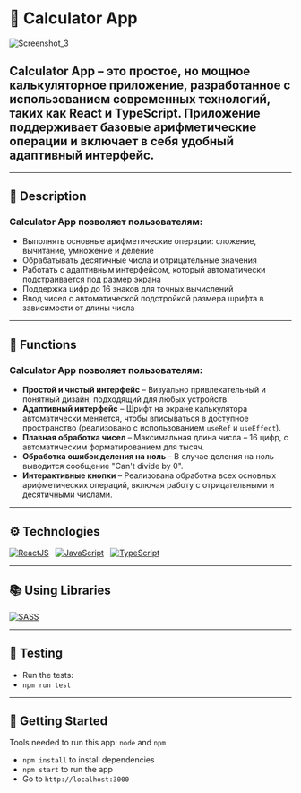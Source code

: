 # 🧮 Calculator App


![Screenshot_3](https://github.com/user-attachments/assets/d7d44248-8353-4e27-8d62-4c67c509dae9)




## Calculator App – это простое, но мощное калькуляторное приложение, разработанное с использованием современных технологий, таких как React и TypeScript. Приложение поддерживает базовые арифметические операции и включает в себя удобный адаптивный интерфейс.

<hr style="height: 1px;">

## 📝 Description
### Calculator App позволяет пользователям:
* Выполнять основные арифметические операции: сложение, вычитание, умножение и деление
* Обрабатывать десятичные числа и отрицательные значения
* Работать с адаптивным интерфейсом, который автоматически подстраивается под размер экрана
* Поддержка цифр до 16 знаков для точных вычислений
* Ввод чисел с автоматической подстройкой размера шрифта в зависимости от длины числа
<hr style="height: 1px;">

## 🎯 Functions
### Calculator App позволяет пользователям:
* **Простой и чистый интерфейс** – Визуально привлекательный и понятный дизайн, подходящий для любых устройств.
* **Адаптивный интерфейс** – Шрифт на экране калькулятора автоматически меняется, чтобы вписываться в доступное пространство (реализовано с использованием `useRef` и `useEffect`).
* **Плавная обработка чисел** – Максимальная длина числа – 16 цифр, с автоматическим форматированием для тысяч.
* **Обработка ошибок деления на ноль** – В случае деления на ноль выводится сообщение "Can't divide by 0".
* **Интерактивные кнопки** – Реализована обработка всех основных арифметических операций, включая работу с отрицательными и десятичными числами.
<hr style="height: 1px;">



## ⚙️ Technologies
[![ReactJS](https://img.shields.io/badge/React-20232A?style=for-the-badge&logo=react&logoColor=61DAFB)](https://reactjs.org) &nbsp;
[![JavaScript](https://img.shields.io/badge/JavaScript-yellow?style=for-the-badge&logo=JavaScript&logoSize=%20)](https://www.javascript.com/) &nbsp;
[![TypeScript](https://img.shields.io/badge/TypeScript-007ACC?style=for-the-badge&logo=typescript&logoColor=white)](https://www.typescriptlang.org) &nbsp;

<hr>

## 📚  Using Libraries
[![SASS](https://img.shields.io/badge/-blue?style=social&logo=sass&label=SASS%20(SCSS))](https://sass-lang.com/) &nbsp;

<hr>

## 🧪 Testing
* Run the tests:
* `npm run test`
<hr>

## 🚀 Getting Started
Tools needed to run this app: `node` and `npm`

- `npm install` to install dependencies
- `npm start` to run the app
- Go to `http://localhost:3000`
